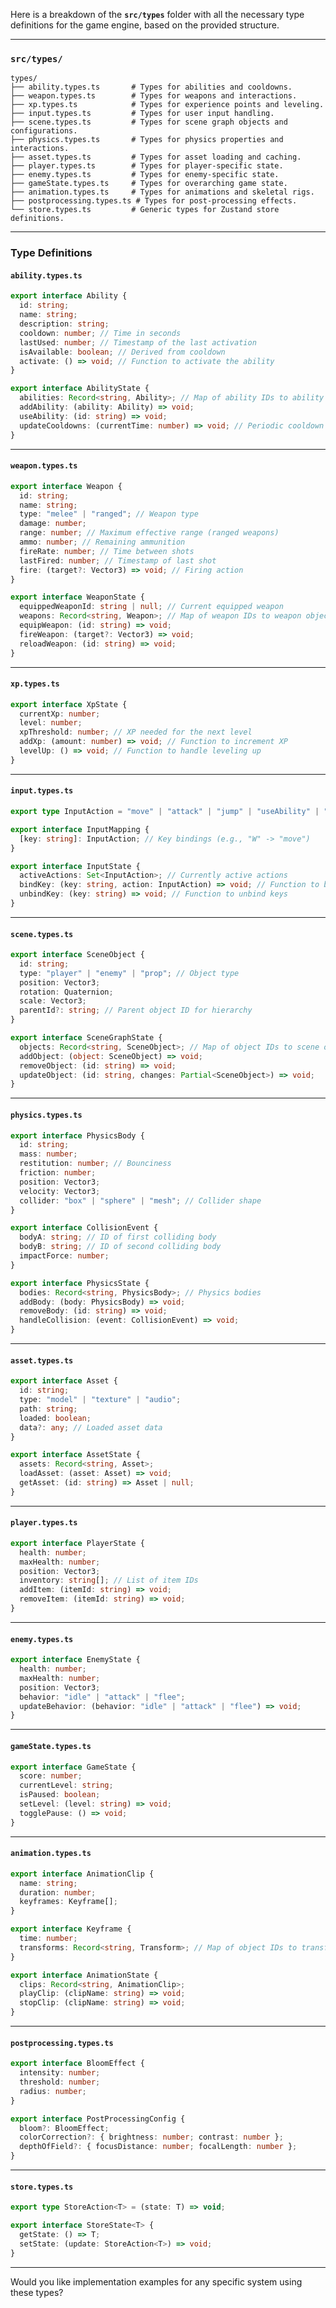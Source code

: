 Here is a breakdown of the **`src/types`** folder with all the necessary type definitions for the game engine, based on the provided structure.

---

### **`src/types/`**

```plaintext
types/
├── ability.types.ts       # Types for abilities and cooldowns.
├── weapon.types.ts        # Types for weapons and interactions.
├── xp.types.ts            # Types for experience points and leveling.
├── input.types.ts         # Types for user input handling.
├── scene.types.ts         # Types for scene graph objects and configurations.
├── physics.types.ts       # Types for physics properties and interactions.
├── asset.types.ts         # Types for asset loading and caching.
├── player.types.ts        # Types for player-specific state.
├── enemy.types.ts         # Types for enemy-specific state.
├── gameState.types.ts     # Types for overarching game state.
├── animation.types.ts     # Types for animations and skeletal rigs.
├── postprocessing.types.ts # Types for post-processing effects.
└── store.types.ts         # Generic types for Zustand store definitions.
```

---

### **Type Definitions**

#### **`ability.types.ts`**
```typescript
export interface Ability {
  id: string;
  name: string;
  description: string;
  cooldown: number; // Time in seconds
  lastUsed: number; // Timestamp of the last activation
  isAvailable: boolean; // Derived from cooldown
  activate: () => void; // Function to activate the ability
}

export interface AbilityState {
  abilities: Record<string, Ability>; // Map of ability IDs to ability objects
  addAbility: (ability: Ability) => void;
  useAbility: (id: string) => void;
  updateCooldowns: (currentTime: number) => void; // Periodic cooldown updates
}
```

---

#### **`weapon.types.ts`**
```typescript
export interface Weapon {
  id: string;
  name: string;
  type: "melee" | "ranged"; // Weapon type
  damage: number;
  range: number; // Maximum effective range (ranged weapons)
  ammo: number; // Remaining ammunition
  fireRate: number; // Time between shots
  lastFired: number; // Timestamp of last shot
  fire: (target?: Vector3) => void; // Firing action
}

export interface WeaponState {
  equippedWeaponId: string | null; // Current equipped weapon
  weapons: Record<string, Weapon>; // Map of weapon IDs to weapon objects
  equipWeapon: (id: string) => void;
  fireWeapon: (target?: Vector3) => void;
  reloadWeapon: (id: string) => void;
}
```

---

#### **`xp.types.ts`**
```typescript
export interface XpState {
  currentXp: number;
  level: number;
  xpThreshold: number; // XP needed for the next level
  addXp: (amount: number) => void; // Function to increment XP
  levelUp: () => void; // Function to handle leveling up
}
```

---

#### **`input.types.ts`**
```typescript
export type InputAction = "move" | "attack" | "jump" | "useAbility" | "interact";

export interface InputMapping {
  [key: string]: InputAction; // Key bindings (e.g., "W" -> "move")
}

export interface InputState {
  activeActions: Set<InputAction>; // Currently active actions
  bindKey: (key: string, action: InputAction) => void; // Function to bind keys
  unbindKey: (key: string) => void; // Function to unbind keys
}
```

---

#### **`scene.types.ts`**
```typescript
export interface SceneObject {
  id: string;
  type: "player" | "enemy" | "prop"; // Object type
  position: Vector3;
  rotation: Quaternion;
  scale: Vector3;
  parentId?: string; // Parent object ID for hierarchy
}

export interface SceneGraphState {
  objects: Record<string, SceneObject>; // Map of object IDs to scene objects
  addObject: (object: SceneObject) => void;
  removeObject: (id: string) => void;
  updateObject: (id: string, changes: Partial<SceneObject>) => void;
}
```

---

#### **`physics.types.ts`**
```typescript
export interface PhysicsBody {
  id: string;
  mass: number;
  restitution: number; // Bounciness
  friction: number;
  position: Vector3;
  velocity: Vector3;
  collider: "box" | "sphere" | "mesh"; // Collider shape
}

export interface CollisionEvent {
  bodyA: string; // ID of first colliding body
  bodyB: string; // ID of second colliding body
  impactForce: number;
}

export interface PhysicsState {
  bodies: Record<string, PhysicsBody>; // Physics bodies
  addBody: (body: PhysicsBody) => void;
  removeBody: (id: string) => void;
  handleCollision: (event: CollisionEvent) => void;
}
```

---

#### **`asset.types.ts`**
```typescript
export interface Asset {
  id: string;
  type: "model" | "texture" | "audio";
  path: string;
  loaded: boolean;
  data?: any; // Loaded asset data
}

export interface AssetState {
  assets: Record<string, Asset>;
  loadAsset: (asset: Asset) => void;
  getAsset: (id: string) => Asset | null;
}
```

---

#### **`player.types.ts`**
```typescript
export interface PlayerState {
  health: number;
  maxHealth: number;
  position: Vector3;
  inventory: string[]; // List of item IDs
  addItem: (itemId: string) => void;
  removeItem: (itemId: string) => void;
}
```

---

#### **`enemy.types.ts`**
```typescript
export interface EnemyState {
  health: number;
  maxHealth: number;
  position: Vector3;
  behavior: "idle" | "attack" | "flee";
  updateBehavior: (behavior: "idle" | "attack" | "flee") => void;
}
```

---

#### **`gameState.types.ts`**
```typescript
export interface GameState {
  score: number;
  currentLevel: string;
  isPaused: boolean;
  setLevel: (level: string) => void;
  togglePause: () => void;
}
```

---

#### **`animation.types.ts`**
```typescript
export interface AnimationClip {
  name: string;
  duration: number;
  keyframes: Keyframe[];
}

export interface Keyframe {
  time: number;
  transforms: Record<string, Transform>; // Map of object IDs to transforms
}

export interface AnimationState {
  clips: Record<string, AnimationClip>;
  playClip: (clipName: string) => void;
  stopClip: (clipName: string) => void;
}
```

---

#### **`postprocessing.types.ts`**
```typescript
export interface BloomEffect {
  intensity: number;
  threshold: number;
  radius: number;
}

export interface PostProcessingConfig {
  bloom?: BloomEffect;
  colorCorrection?: { brightness: number; contrast: number };
  depthOfField?: { focusDistance: number; focalLength: number };
}
```

---

#### **`store.types.ts`**
```typescript
export type StoreAction<T> = (state: T) => void;

export interface StoreState<T> {
  getState: () => T;
  setState: (update: StoreAction<T>) => void;
}
```

---

Would you like implementation examples for any specific system using these types?
